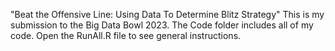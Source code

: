"Beat the Offensive Line: Using Data To Determine Blitz Strategy"
This is my submission to the Big Data Bowl 2023.
The Code folder includes all of my code.  Open the RunAll.R file to see general instructions.  
